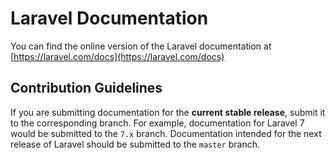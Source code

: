 # Laravel Documentation

You can find the online version of the Laravel documentation at [https://laravel.com/docs](https://laravel.com/docs)

## Contribution Guidelines

If you are submitting documentation for the **current stable release**, submit it to the corresponding branch. For example, documentation for Laravel 7 would be submitted to the `7.x` branch. Documentation intended for the next release of Laravel should be submitted to the `master` branch.
